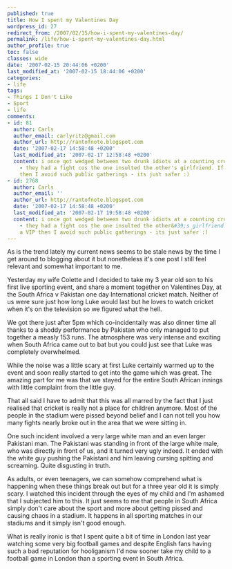 ```yaml
---
published: true
title: How I spent my Valentines Day
wordpress_id: 27
redirect_from: /2007/02/15/how-i-spent-my-valentines-day/
permalink: /life/how-i-spent-my-valentines-day.html
author_profile: true
toc: false
classes: wide
date: '2007-02-15 20:44:06 +0200'
last_modified_at: '2007-02-15 18:44:06 +0200'
categories:
- life
tags:
- Things I Don't Like
- Sport
- life
comments:
- id: 81
  author: Carls
  author_email: carlyritz@gmail.com
  author_url: http://rantofnote.blogspot.com
  date: '2007-02-17 14:58:48 +0200'
  last_modified_at: '2007-02-17 12:58:48 +0200'
  content: i once got wedged between two drunk idiots at a counting crows concert
    - they had a fight cos the one insulted the other's girlfriend. If i aint a VIP
    then I avoid such public gatherings - its just safer :)
- id: 2768
  author: Carls
  author_email: ''
  author_url: http://rantofnote.blogspot.com
  date: '2007-02-17 14:58:48 +0200'
  last_modified_at: '2007-02-17 19:58:48 +0200'
  content: i once got wedged between two drunk idiots at a counting crows concert
    - they had a fight cos the one insulted the other&#39;s girlfriend. If i aint
    a VIP then I avoid such public gatherings - its just safer :)
---
```

As is the trend lately my current news seems to be stale news by the time I get around to blogging about it but nonetheless it's one post I still feel relevant and somewhat important to me.

Yesterday my wife Colette and I decided to take my 3 year old son to his first live sporting event, and share a moment together on Valentines Day, at the South Africa v Pakistan one day International cricket match. Neither of us were sure just how long Luke would last but he loves to watch cricket when it's on the television so we figured what the hell.

We got there just after 5pm which co-incidentally was also dinner time all thanks to a shoddy performance by Pakistan who only managed to put together a measly 153 runs. The atmosphere was very intense and exciting when South Africa came out to bat but you could just see that Luke was completely overwhelmed. 

While the noise was a little scary at first Luke certainly warmed up to the event and soon really started to get into the game which was great. The amazing part for me was that we stayed for the entire South African innings with little complaint from the little guy.

That all said I have to admit that this was all marred by the fact that I just realised that cricket is really not a place for children anymore. Most of the people in the stadium were pissed beyond belief and I can not tell you how many fights nearly broke out in the area that we were sitting in.

One such incident involved a very large white man and an even larger Pakistani man. The Pakistani was standing in front of the large white male, who was directly in front of us, and it turned very ugly indeed. It ended with the white guy pushing the Pakistani and him leaving cursing spitting and screaming. Quite disgusting in truth.

As adults, or even teenagers, we can somehow comprehend what is happening when these things break out but for a three year old it is simply scary. I watched this incident through the eyes of my child and I'm ashamed that I subjected him to this. It just seems to me that people in South Africa simply don't care about the sport and more about getting pissed and causing chaos in a stadium. It happens in all sporting matches in our stadiums and it simply isn't good enough.

What is really ironic is that I spent quite a bit of time in London last year watching some very big football games and despite English fans having such a bad reputation for hooliganism I'd now sooner take my child to a football game in London than a sporting event in South Africa. 
